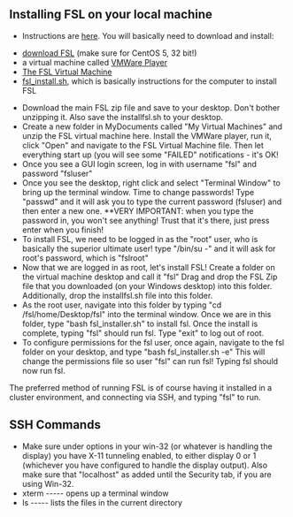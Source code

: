 ## Installing FSL on your local machine

  - Instructions are [here](http://www.fmrib.ox.ac.uk/fsl/fsl/downloading.html).  You will basically need to download and install:
  * [download FSL](http://www.fmrib.ox.ac.uk/fsldownloads/) (make sure for CentOS 5, 32 bit!)
  * a virtual machine called [VMWare Player](http://www.vmware.com/products/player/)
  * [The FSL Virtual Machine](http://www.fmrib.ox.ac.uk/fsldownloads/FSL_vm5_32.zip)
  * [fsl_install.sh](http://www.fmrib.ox.ac.uk/fsl/fsl/fsl_installer.sh), which is basically instructions for the computer to install FSL
  - Download the main FSL zip file and save to your desktop.  Don't bother unzipping it.  Also save the installfsl.sh to your desktop.
  - Create a new folder in MyDocuments called "My Virtual Machines" and unzip the FSL virtual machine here.  Install the VMWare player, run it, click "Open" and navigate to the FSL Virtual Machine file.  Then let everything start up (you will see some "FAILED" notifications - it's OK!
  - Once you see a GUI login screen, log in with username "fsl" and password "fsluser"
  - Once you see the desktop, right click and select "Terminal Window" to bring up the terminal window.  Time to change passwords!  Type "passwd" and it will ask you to type the current password (fsluser) and then enter a new one.  **VERY IMPORTANT: when you type the password in, you won't see anything!  Trust that it's there, just press enter when you finish!
 - To install FSL, we need to be logged in as the "root" user, who is basically the superior ultimate user!  type "/bin/su -" and it will ask for root's password, which is "fslroot"
  - Now that we are logged in as root, let's install FSL!  Create a folder on the virtual machine desktop and call it "fsl"  Drag and drop the FSL Zip file that you downloaded (on your Windows desktop) into this folder.  Additionally, drop the installfsl.sh file into this folder.  
  - As the root user, navigate into this folder by typing "cd /fsl/home/Desktop/fsl" into the terminal window.  Once we are in this folder, type "bash fsl_installer.sh" to install fsl.  Once the install is complete, typing "fsl" should run fsl.  Type "exit" to log out of root.
  - To configure permissions for the fsl user, once again, navigate to the fsl folder on your desktop, and type "bash fsl_installer.sh -e"  This will change the permissions file so user "fsl" can run fsl!  Typing fsl should now run fsl.

The preferred method of running FSL is of course having it installed in a cluster environment, and connecting via SSH, and typing "fsl" to run.

## SSH Commands

  * Make sure under options in your win-32 (or whatever is handling the display) you have X-11 tunneling enabled, to either display 0 or 1 (whichever you have configured to handle the display output).  Also make sure that "localhost" as added until the Security tab, if you are using Win-32.
  * xterm  -----     opens up a terminal window
  * ls     -----     lists the files in the current directory
